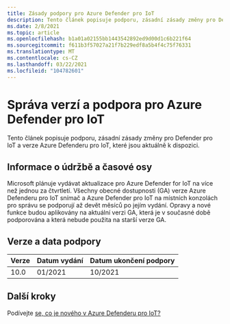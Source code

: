 ```yaml
---
title: Zásady podpory pro Azure Defender pro IoT
description: Tento článek popisuje podporu, zásadní zásady změny pro Defender pro IoT a verze Azure Defenderu pro IoT, které jsou aktuálně k dispozici.
ms.date: 2/8/2021
ms.topic: article
ms.openlocfilehash: b1a01a02155bb1443542892ed9d00d1c6b221f64
ms.sourcegitcommit: f611b3f57027a21f7b229edf8a5b4f4c75f76331
ms.translationtype: MT
ms.contentlocale: cs-CZ
ms.lasthandoff: 03/22/2021
ms.locfileid: "104782601"
---
```

# <a name="versioning-and-support-for-azure-defender-for-iot"></a>Správa verzí a podpora pro Azure Defender pro IoT 

Tento článek popisuje podporu, zásadní zásady změny pro Defender pro IoT a verze Azure Defenderu pro IoT, které jsou aktuálně k dispozici. 

## <a name="servicing-information-and-timelines"></a>Informace o údržbě a časové osy 

Microsoft plánuje vydávat aktualizace pro Azure Defender for IoT na více než jednou za čtvrtletí. Všechny obecné dostupnosti (GA) verze Azure Defenderu pro IoT snímač a Azure Defender pro IoT na místních konzolách pro správu se podporují až devět měsíců po jejím vydání. Opravy a nové funkce budou aplikovány na aktuální verzi GA, která je v současné době podporována a která nebude použita na starší verze GA.

## <a name="versions-and-support-dates"></a>Verze a data podpory

| Verze | Datum vydání | Datum ukončení podpory |
|--|--|--|
| 10.0 | 01/2021 | 10/2021 |

## <a name="next-steps"></a>Další kroky

Podívejte [se, co je nového v Azure Defenderu pro IoT?](release-notes.md)
